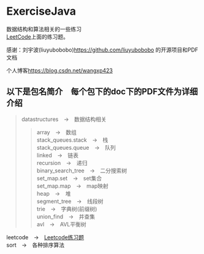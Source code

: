 # ExerciseJava
数据结构和算法相关的一些练习<br>
[LeetCode](https://leetcode-cn.com)上面的练习题。

感谢：刘宇波(liuyubobobo)<https://github.com/liuyubobobo> 的开源项目和PDF文档

个人博客<https://blog.csdn.net/wangxp423>

## 以下是包名简介　每个包下的doc下的PDF文件为详细介绍
>datastructures　->　数据结构相关<br>
>>array　->　数组<br>
>>stack_queues.stack　->　栈<br>
>>stack_queues.queue　->　队列<br>
>>linked　->　链表<br>
>>recursion　->　递归<br>
>>binary_search_tree　->　二分搜索树<br>
>>set_map.set　->　set集合<br>
>>set_map.map　->　map映射<br>
>>heap　->　堆<br>
>>segment_tree　->　线段树<br>
>>trie　->　字典树(前缀树)<br>
>>union_find　->　并查集<br>
>>avl　->　AVL平衡树<br>


leetcode　->　[Leetcode练习题](https://leetcode-cn.com)<br>
sort　->　各种排序算法<br>
